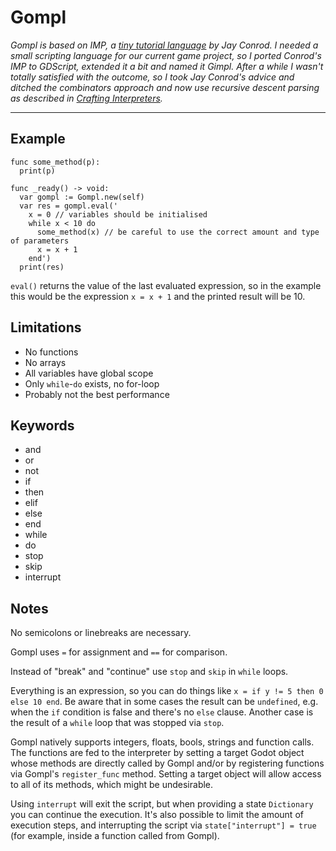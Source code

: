 # Gompl

*Gompl is based on IMP, a [tiny tutorial language](https://jayconrod.com/posts/37/a-simple-interpreter-from-scratch-in-python--part-1-) by Jay Conrod. I needed a small scripting language for our current game project, so I ported Conrod's IMP to GDScript, extended it a bit and named it Gimpl. After a while I wasn't totally satisfied with the outcome, so I took Jay Conrod's advice and ditched the combinators approach and now use recursive descent parsing as described in [Crafting Interpreters](https://craftinginterpreters.com).*

---

## Example

```GDScript
func some_method(p):
  print(p)

func _ready() -> void:
  var gompl := Gompl.new(self)
  var res = gompl.eval('
	x = 0 // variables should be initialised
	while x < 10 do
	  some_method(x) // be careful to use the correct amount and type of parameters
	  x = x + 1
	end')
  print(res)
```

`eval()` returns the value of the last evaluated expression, so in the example this would be the expression `x = x + 1` and the printed result will be 10.

## Limitations

* No functions
* No arrays
* All variables have global scope
* Only `while`-`do` exists, no for-loop
* Probably not the best performance

## Keywords

* and
* or
* not
* if
* then
* elif
* else
* end
* while
* do
* stop
* skip
* interrupt

## Notes

No semicolons or linebreaks are necessary.

Gompl uses `=` for assignment and `==` for comparison.

Instead of "break" and "continue" use `stop` and `skip` in `while` loops.

Everything is an expression, so you can do things like `x = if y != 5 then 0 else 10 end`. Be aware that in some cases the result can be `undefined`, e.g. when the `if` condition is false and there's no `else` clause. Another case is the result of a `while` loop that was stopped via `stop`.

Gompl natively supports integers, floats, bools, strings and function calls. The functions are fed to the interpreter by setting a target Godot object whose methods are directly called by Gompl and/or by registering functions via Gompl's `register_func` method. Setting a target object will allow access to all of its methods, which might be undesirable.

Using `interrupt` will exit the script, but when providing a state `Dictionary` you can continue the execution. It's also possible to limit the amount of execution steps, and interrupting the script via `state["interrupt"] = true` (for example, inside a function called from Gompl).
